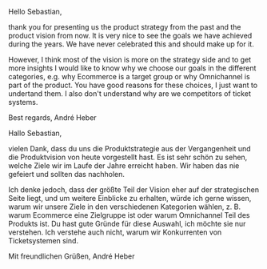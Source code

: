 Hello Sebastian,

thank you for presenting us the product strategy from the past and the product vision from now.
It is very nice to see the goals we have achieved during the years. We have never celebrated this and should make up for it.

However, I think most of the vision is more on the strategy side and to get more insights I would like to know why we choose our goals in the different categories, e.g. why Ecommerce is a target group or why Omnichannel is part of the product. You have good reasons for these choices, I just want to undertand them. I also don't understand why are we competitors of ticket systems.

Best regards,
    André Heber

Hallo Sebastian,

vielen Dank, dass du uns die Produktstrategie aus der Vergangenheit und die Produktvision von heute vorgestellt hast.
Es ist sehr schön zu sehen, welche Ziele wir im Laufe der Jahre erreicht haben. Wir haben das nie gefeiert und sollten das nachholen.

Ich denke jedoch, dass der größte Teil der Vision eher auf der strategischen Seite liegt, und um weitere Einblicke zu erhalten, würde ich gerne wissen, warum wir unsere Ziele in den verschiedenen Kategorien wählen, z. B. warum Ecommerce eine Zielgruppe ist oder warum Omnichannel Teil des Produkts ist. Du hast gute Gründe für diese Auswahl, ich möchte sie nur verstehen. Ich verstehe auch nicht, warum wir Konkurrenten von Ticketsystemen sind.

Mit freundlichen Grüßen,
    André Heber